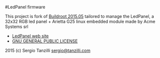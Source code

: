 #LedPanel firmware

This project is fork of [Buildroot 2015.05](http://buildroot.uclibc.org/) 
tailored to manage the LedPanel, a 32x32 RGB led panel + Arietta G25 
linux embedded module made by Acme Systems srl
 
* [LedPanel web site](http://www.acmesystems.it/ledpanel)
* [GNU GENERAL PUBLIC LICENSE](/COPY)

2015 (c) Sergio Tanzilli
sergio@tanzilli.com
